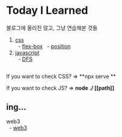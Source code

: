 # Today I Learned
블로그에 올리진 않고, 그냥 연습해본 것들

1. [css](https://github.com/gitsunmin/TIL/tree/master/css)   
&nbsp;&nbsp;- [flex-box](https://github.com/gitsunmin/TIL/tree/master/css/flex-box)
&nbsp;&nbsp;- [position](https://github.com/gitsunmin/TIL/tree/master/css/position)
2. [javascript](https://github.com/gitsunmin/TIL/tree/master/js)  
&nbsp;&nbsp;- [DFS](https://github.com/gitsunmin/TIL/tree/master/js/DFS)


##
If you want to check CSS? => **npx serve **  

If you want to check JS? => **node ./ [[path]]**  

## ing...
web3  
&nbsp;&nbsp;- [web3](https://github.com/gitsunmin/TIL/tree/master/js/web3)  

